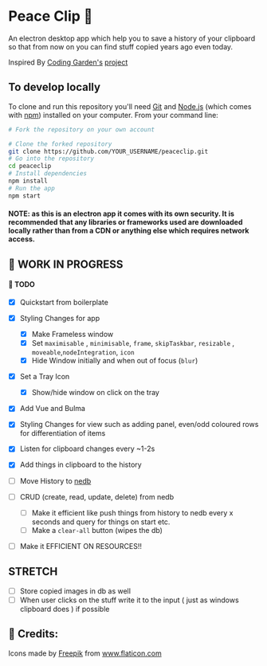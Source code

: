 # Peace Clip :paperclip:

An electron desktop app which help you to save a history of your clipboard so that from now on you can find stuff copied years ago even today.

Inspired By [Coding Garden's](https://www.twitch.tv/codinggarden) [project](https://github.com/CodingGarden/clipboard-elephant)

## To develop locally

To clone and run this repository you'll need [Git](https://git-scm.com) and [Node.js](https://nodejs.org/en/download/) (which comes with [npm](http://npmjs.com)) installed on your computer. From your command line:

```bash
# Fork the repository on your own account

# Clone the forked repository
git clone https://github.com/YOUR_USERNAME/peaceclip.git
# Go into the repository
cd peaceclip
# Install dependencies
npm install
# Run the app
npm start
```

#### NOTE: as this is an electron app it comes with its own security. It is recommended that any libraries or frameworks used are downloaded locally rather than from a CDN or anything else which requires network access.

## :construction: WORK IN PROGRESS

#### :scroll: TODO

- [x] Quickstart from boilerplate
- [x] Styling Changes for app
  - [x] Make Frameless window
  - [x] Set `maximisable` , `minimisable`, `frame`, `skipTaskbar`, `resizable` , `moveable`,`nodeIntegration`, `icon`
  - [x] Hide Window initially and when out of focus (`blur`)
- [x] Set a Tray Icon
  - [x] Show/hide window on click on the tray
- [x] Add Vue and Bulma
- [x] Styling Changes for view such as adding panel, even/odd coloured rows for differentiation of items
- [x] Listen for clipboard changes every ~1-2s
- [x] Add things in clipboard to the history

- [ ] Move History to [nedb](https://github.com/louischatriot/nedb)
- [ ] CRUD (create, read, update, delete) from nedb

  - [ ] Make it efficient like push things from history to nedb every x seconds and query for things on start etc.
  - [ ] Make a `clear-all` button (wipes the db)

- [ ] Make it EFFICIENT ON RESOURCES!!

## STRETCH

- [ ] Store copied images in db as well
- [ ] When user clicks on the stuff write it to the input ( just as windows clipboard does ) if possible

## 🙏 Credits:

<div>Icons made by <a href="https://www.flaticon.com/authors/freepik" title="Freepik">Freepik</a> from <a href="https://www.flaticon.com/" title="Flaticon">www.flaticon.com</a></div>
